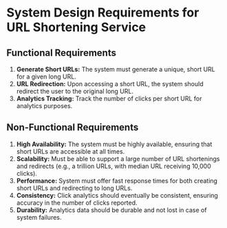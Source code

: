 # System Design Requirements for URL Shortening Service

## Functional Requirements

1. **Generate Short URLs:** The system must generate a unique, short URL for a given long URL.
2. **URL Redirection:** Upon accessing a short URL, the system should redirect the user to the original long URL.
3. **Analytics Tracking:** Track the number of clicks per short URL for analytics purposes.

## Non-Functional Requirements

1. **High Availability:** The system must be highly available, ensuring that short URLs are accessible at all times.
2. **Scalability:** Must be able to support a large number of URL shortenings and redirects (e.g., a trillion URLs, with median URL receiving 10,000 clicks).
3. **Performance:** System must offer fast response times for both creating short URLs and redirecting to long URLs.
4. **Consistency:** Click analytics should eventually be consistent, ensuring accuracy in the number of clicks reported.
5. **Durability:** Analytics data should be durable and not lost in case of system failures.
